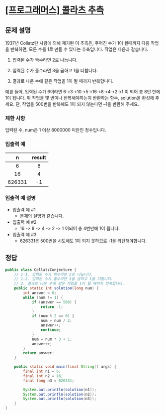 # [\[프로그래머스\] 콜라츠 추측](https://programmers.co.kr/learn/courses/30/lessons/12943)

## 문제 설명
1937년 Collatz란 사람에 의해 제기된 이 추측은, 주어진 수가 1이 될때까지 다음 작업을 반복하면, 모든 수를 1로 만들 수 있다는 추측입니다. 작업은 다음과 같습니다.

1. 입력된 수가 짝수라면 2로 나눕니다. 

2. 입력된 수가 홀수라면 3을 곱하고 1을 더합니다.

3. 결과로 나온 수에 같은 작업을 1이 될 때까지 반복합니다.

예를 들어, 입력된 수가 6이라면 6→3→10→5→16→8→4→2→1 이 되어 총 8번 만에 1이 됩니다. 위 작업을 몇 번이나 반복해야하는지 반환하는 함수, solution을 완성해 주세요. 단, 작업을 500번을 반복해도 1이 되지 않는다면 –1을 반환해 주세요.

### 제한 사항

입력된 수, num은 1 이상 8000000 미만인 정수입니다.

### 입출력 예
n | result
:---: | :---:
6 | 8
16 | 4
626331 | -1

### 입출력 예 설명
- 입출력 예 #1
    - 문제의 설명과 같습니다.
- 입출력 예 #2
    - 16 -> 8 -> 4 -> 2 -> 1 이되어 총 4번만에 1이 됩니다.
- 입출력 예 #3
    - 626331은 500번을 시도해도 1이 되지 못하므로 -1을 리턴해야합니다.

## 정답

```java
public class CollatzConjecture {
    // 1-1. 입력된 수가 짝수라면 2로 나눕니다.
    // 1-2. 입력된 수가 홀수라면 3을 곱하고 1을 더합니다.
    // 2. 결과로 나온 수에 같은 작업을 1이 될 때까지 반복합니다.
    public static int solution(long num) {
        int answer = 0;
        while (num != 1) {
            if (answer == 500) {
                return -1;
            }
            if (num % 2 == 0) {
                num = num / 2;
                answer++;
                continue;
            }
            num = num * 3 + 1;
            answer++;
        }
        return answer;
    }

    public static void main(final String[] args) {
        final int n1 = 6;
        final int n2 = 16;
        final long n3 = 626331;

        System.out.println(solution(n1));
        System.out.println(solution(n2));
        System.out.println(solution(n3));
    }
}

```
